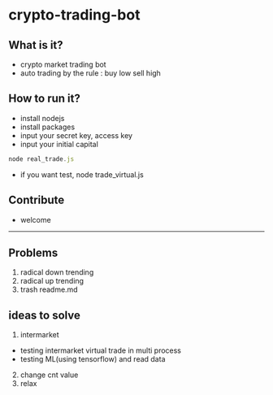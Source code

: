 # crypto-trading-bot
## What is it?
- crypto market trading bot
- auto trading by the rule : buy low sell high
## How to run it?
- install nodejs
- install packages
- input your secret key, access key
- input your initial capital
```javascript
node real_trade.js
```
- if you want test, node trade_virtual.js
## Contribute
- welcome
***
## Problems
1. radical down trending
2. radical up trending
3. trash readme.md
## ideas to solve
1. intermarket
  - testing intermarket virtual trade in multi process
  - testing ML(using tensorflow) and read data
2. change cnt value
3. relax
